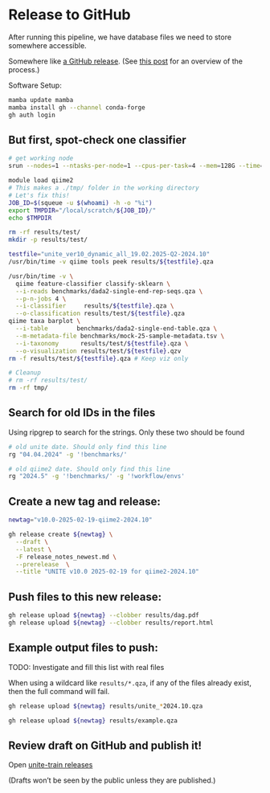 # Release to GitHub

After running this pipeline, we have database files we need to store somewhere accessible.

Somewhere like [a GitHub release](https://docs.github.com/en/repositories/releasing-projects-on-github/about-releases).
(See [this post](https://stackoverflow.com/questions/64936180/how-to-release-on-github-through-the-command-line-and-to-attach-a-large-file) for an overview of the process.)

Software Setup:

```bash
mamba update mamba
mamba install gh --channel conda-forge
gh auth login
```

## But first, spot-check one classifier

```bash
# get working node
srun --nodes=1 --ntasks-per-node=1 --cpus-per-task=4 --mem=128G --time=01:00:00 --pty bash -i

module load qiime2
# This makes a ./tmp/ folder in the working directory
# Let's fix this!
JOB_ID=$(squeue -u $(whoami) -h -o "%i")
export TMPDIR="/local/scratch/${JOB_ID}/"
echo $TMPDIR

rm -rf results/test/
mkdir -p results/test/

testfile="unite_ver10_dynamic_all_19.02.2025-Q2-2024.10"
/usr/bin/time -v qiime tools peek results/${testfile}.qza

/usr/bin/time -v \
  qiime feature-classifier classify-sklearn \
  --i-reads benchmarks/dada2-single-end-rep-seqs.qza \
  --p-n-jobs 4 \
  --i-classifier     results/${testfile}.qza \
  --o-classification results/test/${testfile}.qza
qiime taxa barplot \
  --i-table        benchmarks/dada2-single-end-table.qza \
  --m-metadata-file benchmarks/mock-25-sample-metadata.tsv \
  --i-taxonomy      results/test/${testfile}.qza \
  --o-visualization results/test/${testfile}.qzv
rm -f results/test/${testfile}.qza # Keep viz only

# Cleanup
# rm -rf results/test/
rm -rf tmp/
```

## Search for old IDs in the files

Using ripgrep to search for the strings. Only these two should be found

```bash
# old unite date. Should only find this line
rg "04.04.2024" -g '!benchmarks/'

# old qiime2 date. Should only find this line
rg "2024.5" -g '!benchmarks/' -g '!workflow/envs'
```

## Create a new tag and release:

```bash
newtag="v10.0-2025-02-19-qiime2-2024.10"

gh release create ${newtag} \
  --draft \
  --latest \
  -F release_notes_newest.md \
  --prerelease  \
  --title "UNITE v10.0 2025-02-19 for qiime2-2024.10"
```

## Push files to this new release:

```bash
gh release upload ${newtag} --clobber results/dag.pdf
gh release upload ${newtag} --clobber results/report.html
```

## Example output files to push:

TODO: Investigate and fill this list with real files

When using a wildcard like `results/*.qza`, if any of the files already exist, then the full command will fail.

```bash
gh release upload ${newtag} results/unite_*2024.10.qza

gh release upload ${newtag} results/example.qza
```

## Review draft on GitHub and publish it!

Open [unite-train releases](https://github.com/colinbrislawn/unite-train/releases)

(Drafts won’t be seen by the public unless they are published.)

